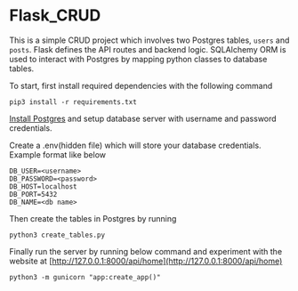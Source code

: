 # Flask_CRUD

This is a simple CRUD project which involves two Postgres tables, `users` and `posts`. Flask defines the API routes and backend logic. SQLAlchemy ORM is used to interact with Postgres by mapping python classes to database tables.

To start, first install required dependencies with the following command

`pip3 install -r requirements.txt`

[Install Postgres](https://www.postgresql.org/download/) and setup database server with username and password credentials.

Create a .env(hidden file) which will store your database credentials. Example format like below
```
DB_USER=<username>
DB_PASSWORD=<password>
DB_HOST=localhost
DB_PORT=5432
DB_NAME=<db name>
```

Then create the tables in Postgres by running

`python3 create_tables.py`

Finally run the server by running below command and experiment with the website at [http://127.0.0.1:8000/api/home](http://127.0.0.1:8000/api/home)

`python3 -m gunicorn "app:create_app()"`

